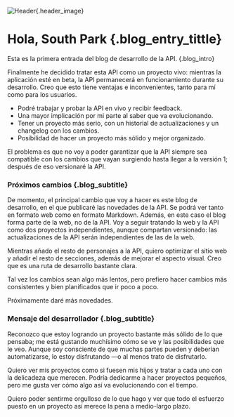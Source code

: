 ![Header](/blog/images/Hello_South_Park.webp){.header_image}
# Hola, South Park {.blog_entry_tittle}

Esta es la primera entrada del blog de desarrollo de la API.
{.blog_intro}

Finalmente he decidido tratar esta API como un proyecto vivo: mientras la aplicación esté en beta, la API permanecerá en funcionamiento durante su desarrollo. Creo que esto tiene ventajas e inconvenientes, tanto para mí como para los usuarios.

- Podré trabajar y probar la API en vivo y recibir feedback.
- Una mayor implicación por mi parte al saber que va evolucionando.
- Tener un proyecto más serio, con un historial de actualizaciones y un changelog con los cambios.
- Posibilidad de hacer un proyecto más sólido y mejor organizado.

El problema es que no voy a poder garantizar que la API siempre sea compatible con los cambios que vayan surgiendo hasta llegar a la versión 1; después de eso versionaré la API.

### Próximos cambios {.blog_subtitle}
De momento, el principal cambio que voy a hacer es este blog de desarrollo, en el que publicaré las novedades de la API. Se podrá ver tanto en formato web como en formato Markdown. Además, en este caso el blog forma parte de la web, no de la API. Voy a seguir tratando la web y la API como dos proyectos independientes, aunque compartan versionado: las actualizaciones de la API serán independientes de las de la web.

Mientras añado el resto de personajes a la API, quiero optimizar el sitio web y añadir el resto de secciones, además de mejorar el aspecto visual. Creo que es una ruta de desarrollo bastante clara.

Tal vez los cambios sean algo más lentos, pero prefiero hacer cambios más consistentes y bien planificados que ir poco a poco.

Próximamente daré más novedades.

### Mensaje del desarrollador {.blog_subtitle}

Reconozco que estoy logrando un proyecto bastante más sólido de lo que pensaba; me está gustando muchísimo cómo se ve y las posibilidades que le veo. Aunque soy consciente de que muchas partes pueden y deberían automatizarse, lo estoy disfrutando —o al menos trato de disfrutarlo.

Quiero ver mis proyectos como si fuesen mis hijos y tratar a cada uno con la delicadeza que merecen. Podría dedicarme a hacer proyectos pequeños, pero me gusta ver cómo algo así va evolucionando con el tiempo.

Quiero poder sentirme orgulloso de lo que hago y ver que todo el esfuerzo puesto en un proyecto así merece la pena a medio-largo plazo.